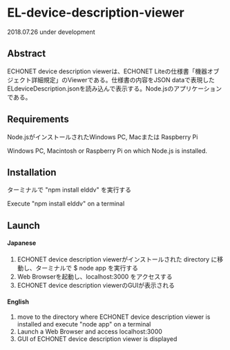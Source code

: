 # EL-device-description-viewer

2018.07.26 under development

## Abstract
ECHONET device description viewerは、ECHONET Liteの仕様書「機器オブジェクト詳細規定」のViewerである。仕様書の内容をJSON dataで表現したELdeviceDescription.jsonを読み込んで表示する。Node.jsのアプリケーションである。  



## Requirements
Node.jsがインストールされたWindows PC, Macまたは Raspberry Pi  

Windows PC, Macintosh or Raspberry Pi on which Node.js is installed.

## Installation
ターミナルで "npm install elddv" を実行する  

Execute "npm install elddv" on a terminal  


## Launch
#### Japanese
1. ECHONET device description viewerがインストールされた directory に移動し、ターミナルで $ node app を実行する   
2. Web Browserを起動し、localhost:3000 をアクセスする  
3. ECHONET device description viewerのGUIが表示される  

#### English
1. move to the directory where ECHONET device description viewer is installed and execute "node app" on a terminal  
2. Launch a Web Browser and access localhost:3000  
3. GUI of ECHONET device description viewer is displayed